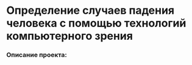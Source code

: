 # Определение случаев падения человека с помощью технологий компьютерного зрения
### Описание проекта:
  


